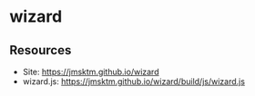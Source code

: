 # wizard

Resources
---------
* Site: <https://jmsktm.github.io/wizard>
* wizard.js: <https://jmsktm.github.io/wizard/build/js/wizard.js>
